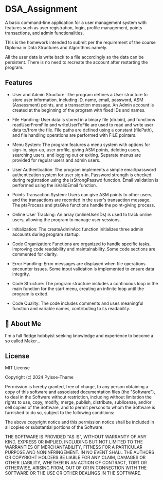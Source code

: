 
# DSA_Assignment

A basic command-line application for a user management system with features such as user registration, login, profile management, points transactions, and admin functionalities.

This is the homework intended to submit per the requirement of the course Diploma in Data Structures and Algorithms namely.

All the user data is write back to a file accordingly so the data can be persistent. There is no need to recreate the account after restarting the program.


## Features

- User and Admin Structure:
The program defines a User structure to store user information, including ID, name, email, password, ASM (Assessment) points, and a transaction message.
An Admin account is created at the beginning of the program with fixed IDs and names.

- File Handling:
User data is stored in a binary file (db.bin), and functions readUserFromFile and writeUserToFile are used to read and write user data to/from the file.
File paths are defined using a constant (filePath), and file handling operations are performed with FILE pointers.

- Menu System:
The program features a menu system with options for sign-in, sign-up, user profile, giving ASM points, deleting users, searching users, and logging out or exiting.
Separate menus are provided for regular users and admin users.

- User Authentication:
The program implements a simple email/password authentication system for user sign-in.
Password strength is checked during registration using the isStrongPasswd function.
Email validation is performed using the isValidEmail function.

- Points Transaction System:
Users can give ASM points to other users, and the transactions are recorded in the user's transaction message.
The ptsProcess and ptsGive functions handle the point-giving process.

- Online User Tracking:
An array (onlineUserIDs) is used to track online users, allowing the program to manage user sessions.

- Initialization:
The createAdminAcc function initializes three admin accounts during program startup.

- Code Organization:
Functions are organized to handle specific tasks, improving code readability and maintainability.
Some code sections are commented for clarity.

- Error Handling:
Error messages are displayed when file operations encounter issues.
Some input validation is implemented to ensure data integrity.

- Code Structure:
The program structure includes a continuous loop in the main function for the start menu, creating an infinite loop until the program is exited.

- Code Quality:
The code includes comments and uses meaningful function and variable names, contributing to its readability.


## 🚀 About Me
I'm a full fledge hobbyist seeking knowledge and experience 
to become a so called Maker... 


## License

MIT License

Copyright (c) 2024 Pyisoe-Thame

Permission is hereby granted, free of charge, to any person obtaining a copy
of this software and associated documentation files (the "Software"), to deal
in the Software without restriction, including without limitation the rights
to use, copy, modify, merge, publish, distribute, sublicense, and/or sell
copies of the Software, and to permit persons to whom the Software is
furnished to do so, subject to the following conditions:

The above copyright notice and this permission notice shall be included in all
copies or substantial portions of the Software.

THE SOFTWARE IS PROVIDED "AS IS", WITHOUT WARRANTY OF ANY KIND, EXPRESS OR
IMPLIED, INCLUDING BUT NOT LIMITED TO THE WARRANTIES OF MERCHANTABILITY,
FITNESS FOR A PARTICULAR PURPOSE AND NONINFRINGEMENT. IN NO EVENT SHALL THE
AUTHORS OR COPYRIGHT HOLDERS BE LIABLE FOR ANY CLAIM, DAMAGES OR OTHER
LIABILITY, WHETHER IN AN ACTION OF CONTRACT, TORT OR OTHERWISE, ARISING FROM,
OUT OF OR IN CONNECTION WITH THE SOFTWARE OR THE USE OR OTHER DEALINGS IN THE
SOFTWARE.

